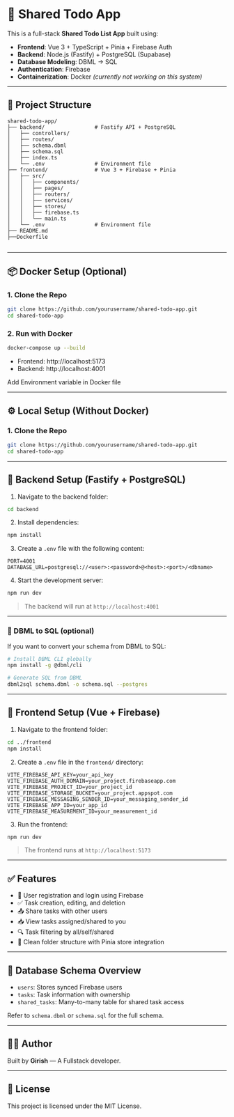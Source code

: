 
# 📝 Shared Todo App

This is a full-stack **Shared Todo List App** built using:

- **Frontend**: Vue 3 + TypeScript + Pinia + Firebase Auth  
- **Backend**: Node.js (Fastify) + PostgreSQL (Supabase)  
- **Database Modeling**: DBML → SQL  
- **Authentication**: Firebase  
- **Containerization**: Docker *(currently not working on this system)*

---

## 🔧 Project Structure

```
shared-todo-app/
├── backend/                # Fastify API + PostgreSQL
│   ├── controllers/
│   ├── routes/
│   ├── schema.dbml
│   ├── schema.sql
│   ├── index.ts
│   └── .env                # Environment file
├── frontend/               # Vue 3 + Firebase + Pinia
│   ├── src/
│   │   ├── components/
│   │   ├── pages/
│   │   ├── routers/
│   │   ├── services/
│   │   ├── stores/
│   │   ├── firebase.ts
│   │   └── main.ts
│   └── .env                # Environment file
├── README.md
├──Dockerfile


```

---

## 📦 Docker Setup (Optional)


### 1. Clone the Repo

```bash
git clone https://github.com/yourusername/shared-todo-app.git
cd shared-todo-app
```

### 2. Run with Docker

```bash
docker-compose up --build
```

- Frontend: http://localhost:5173  
- Backend: http://localhost:4001  

Add Environment variable in Docker file

---

## ⚙️ Local Setup (Without Docker)

### 1. Clone the Repo

```bash
git clone https://github.com/yourusername/shared-todo-app.git
cd shared-todo-app
```

---

## 🚀 Backend Setup (Fastify + PostgreSQL)

1. Navigate to the backend folder:

```bash
cd backend
```

2. Install dependencies:

```bash
npm install
```

3. Create a `.env` file with the following content:

```env
PORT=4001
DATABASE_URL=postgresql://<user>:<password>@<host>:<port>/<dbname>
```

4. Start the development server:

```bash
npm run dev
```

> The backend will run at `http://localhost:4001`

---

### 📐 DBML to SQL (optional)

If you want to convert your schema from DBML to SQL:

```bash
# Install DBML CLI globally
npm install -g @dbml/cli

# Generate SQL from DBML
dbml2sql schema.dbml -o schema.sql --postgres
```

---

## 🎨 Frontend Setup (Vue + Firebase)

1. Navigate to the frontend folder:

```bash
cd ../frontend
npm install
```

2. Create a `.env` file in the `frontend/` directory:

```env
VITE_FIREBASE_API_KEY=your_api_key
VITE_FIREBASE_AUTH_DOMAIN=your_project.firebaseapp.com
VITE_FIREBASE_PROJECT_ID=your_project_id
VITE_FIREBASE_STORAGE_BUCKET=your_project.appspot.com
VITE_FIREBASE_MESSAGING_SENDER_ID=your_messaging_sender_id
VITE_FIREBASE_APP_ID=your_app_id
VITE_FIREBASE_MEASUREMENT_ID=your_measurement_id
```

3. Run the frontend:

```bash
npm run dev
```

> The frontend runs at `http://localhost:5173`

---

## ✅ Features

- 🔐 User registration and login using Firebase
- ✅ Task creation, editing, and deletion
- 📤 Share tasks with other users
- 📥 View tasks assigned/shared to you
- 🔍 Task filtering by all/self/shared
- 🧼 Clean folder structure with Pinia store integration

---

## 🧠 Database Schema Overview

- `users`: Stores synced Firebase users
- `tasks`: Task information with ownership
- `shared_tasks`: Many-to-many table for shared task access

Refer to `schema.dbml` or `schema.sql` for the full schema.

---

## 🙋‍♂️ Author

Built by **Girish** — A Fullstack developer.

---

## 📜 License


This project is licensed under the MIT License.

